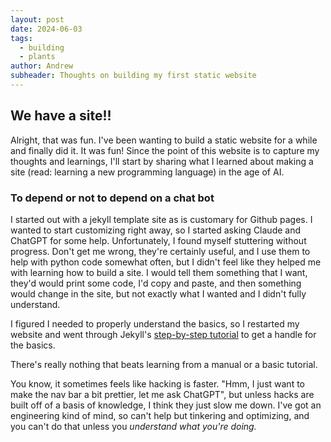 ```yaml
---
layout: post
date: 2024-06-03
tags:
  - building
  - plants
author: Andrew
subheader: Thoughts on building my first static website
---
```


## We have a site!!

Alright, that was fun. I've been wanting to build a static website for a while and finally did it. It was fun! Since the point of this website is to capture my thoughts and learnings, I'll start by sharing what I learned about making a site (read: learning a new programming language) in the age of AI. 

### To depend or not to depend on a chat bot
I started out with a jekyll template site as is customary for Github pages. I wanted to start customizing right away, so I started asking Claude and ChatGPT for some help. Unfortunately, I found myself stuttering without progress. Don't get me wrong, they're certainly useful, and I use them to help with python code somewhat often, but I didn't feel like they helped me with learning how to build a site. I would tell them something that I want, they'd would print some code, I'd copy and paste, and then something would change in the site, but not exactly what I wanted and I didn't fully understand. 

I figured I needed to properly understand the basics, so I restarted my website and went through Jekyll's [step-by-step tutorial](https://jekyllrb.com/docs/step-by-step/01-setup/) to get a handle for the basics. 

<div class="text-highlight">
There's really nothing that beats learning from a manual or a basic tutorial. 
</div>

You know, it sometimes feels like hacking is faster. "Hmm, I just want to make the nav bar a bit prettier, let me ask ChatGPT", but unless hacks are built off of a basis of knowledge, I think they just slow me down. I've got an engineering kind of mind, so can't help but tinkering and optimizing, and you can't do that unless you _understand what you're doing._ 